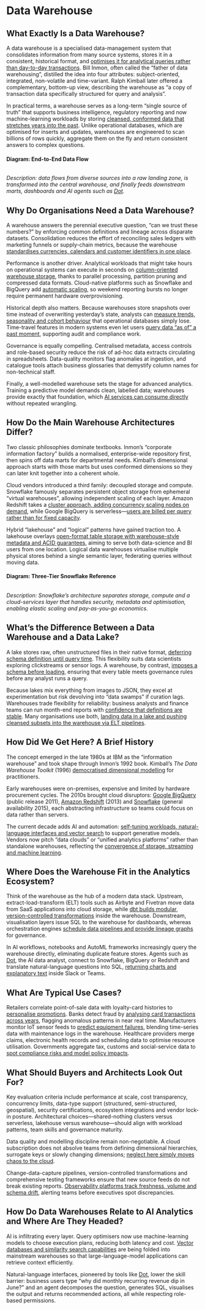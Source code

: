 # Data Warehouse

## What Exactly Is a Data Warehouse?

A data warehouse is a specialised data-management system that consolidates information from many source systems, stores it in a consistent, historical format, and [optimises it for analytical queries rather than day-to-day transactions](https://www.oracle.com/database/what-is-a-data-warehouse/). Bill Inmon, often called the “father of data warehousing”, distilled the idea into four attributes: subject-oriented, integrated, non-volatile and time-variant. Ralph Kimball later offered a complementary, bottom-up view, describing the warehouse as “a copy of transaction data specifically structured for query and analysis”.

In practical terms, a warehouse serves as a long-term “single source of truth” that supports business intelligence, regulatory reporting and now machine-learning workloads by storing [cleansed, conformed data that stretches years into the past](https://azure.microsoft.com/en-us/resources/cloud-computing-dictionary/what-is-a-data-warehouse). Unlike operational databases, which are optimised for inserts and updates, warehouses are engineered to scan billions of rows quickly, aggregate them on the fly and return consistent answers to complex questions.

#### Diagram: End-to-End Data Flow

<figure><img src="../../.gitbook/assets/image (1) (1) (1) (1) (1) (1).png" alt=""><figcaption></figcaption></figure>

_Description: data flows from diverse sources into a raw landing zone, is transformed into the central warehouse, and finally feeds downstream marts, dashboards and AI agents such as_ [_Dot_](https://getdot.ai)_._

## Why Do Organisations Need a Data Warehouse?

A warehouse answers the perennial executive question, “can we trust these numbers?” by enforcing common definitions and lineage across disparate datasets. Consolidation reduces the effort of reconciling sales ledgers with marketing funnels or supply-chain metrics, because the warehouse [standardises currencies, calendars and customer identifiers in one place](https://www.fivetran.com/learn/benefits-of-data-warehouse).

Performance is another driver. Analytical workloads that might take hours on operational systems can execute in seconds on [column-oriented warehouse storage](https://www.hava.io/blog/what-is-amazon-redshift), thanks to parallel processing, partition pruning and compressed data formats. Cloud-native platforms such as Snowflake and BigQuery add [automatic scaling](https://cloud.google.com/learn/what-is-a-data-warehouse), so weekend reporting bursts no longer require permanent hardware overprovisioning.

Historical depth also matters. Because warehouses store snapshots over time instead of overwriting yesterday’s state, analysts can [measure trends, seasonality and cohort behaviour](https://www.oracle.com/database/what-is-a-data-warehouse/) that operational databases simply lose. Time-travel features in modern systems even let users [query data “as of” a past moment](https://docs.snowflake.com/en/user-guide/intro-key-concepts), supporting audit and compliance work.

Governance is equally compelling. Centralised metadata, access controls and role-based security reduce the risk of ad-hoc data extracts circulating in spreadsheets. Data-quality monitors flag anomalies at ingestion, and catalogue tools attach business glossaries that demystify column names for non-technical staff.

Finally, a well-modelled warehouse sets the stage for advanced analytics. Training a predictive model demands clean, labelled data; warehouses provide exactly that foundation, which [AI services can consume directly](https://www.datasciencecentral.com/data-warehousing-reinvented-using-the-ai-advantage/) without repeated wrangling.

## How Do the Main Warehouse Architectures Differ?

Two classic philosophies dominate textbooks. Inmon’s “corporate information factory” builds a normalised, enterprise-wide repository first, then spins off data marts for departmental needs. Kimball’s dimensional approach starts with those marts but uses conformed dimensions so they can later knit together into a coherent whole.

Cloud vendors introduced a third family: decoupled storage and compute. Snowflake famously separates persistent object storage from ephemeral “virtual warehouses”, allowing independent scaling of each layer. Amazon Redshift takes a [cluster approach, adding concurrency scaling nodes on demand](https://en.wikipedia.org/wiki/Amazon_Redshift), while Google BigQuery is serverless—[users are billed per query rather than for fixed capacity](https://en.wikipedia.org/wiki/BigQuery).

Hybrid “lakehouse” and “logical” patterns have gained traction too. A lakehouse overlays [open-format table storage with warehouse-style metadata and ACID guarantees](https://cloud.google.com/architecture/big-data-analytics/data-warehouse), aiming to serve both data-science and BI users from one location. Logical data warehouses virtualise multiple physical stores behind a single semantic layer, federating queries without moving data.

#### Diagram: Three-Tier Snowflake Reference

<figure><img src="../../.gitbook/assets/image (1) (1) (1) (1) (1).png" alt=""><figcaption></figcaption></figure>

_Description: Snowflake’s architecture separates storage, compute and a cloud-services layer that handles security, metadata and optimisation, enabling elastic scaling and pay-as-you-go economics._

## What’s the Difference Between a Data Warehouse and a Data Lake?

A lake stores raw, often unstructured files in their native format, [deferring schema definition until query time](https://www.talend.com/de/resources/data-lake-vs-data-warehouse/). This flexibility suits data scientists exploring clickstreams or sensor logs. A warehouse, by contrast, [imposes a schema before loading](https://www.coursera.org/articles/data-lake-vs-data-warehouse), ensuring that every table meets governance rules before any analyst runs a query.

Because lakes mix everything from images to JSON, they excel at experimentation but risk devolving into “data swamps” if curation lags. Warehouses trade flexibility for reliability: business analysts and finance teams can run month-end reports with [confidence that definitions are stable](https://azure.microsoft.com/en-us/resources/cloud-computing-dictionary/what-is-a-data-warehouse). Many organisations use both, [landing data in a lake and pushing cleansed subsets into the warehouse via ELT pipelines](https://www.reddit.com/r/dataengineering/comments/skrkoj/what_is_difference_between_data_warehouse_and/).

## How Did We Get Here? A Brief History

The concept emerged in the late 1980s at IBM as the “information warehouse” and took shape through Inmon’s 1992 book. Kimball’s _The Data Warehouse Toolkit_ (1996) [democratised dimensional modelling](http://www.r-5.org/files/books/computers/databases/warehouses/Ralph_Kimball_Margy_Ross-The_Data_Warehouse_Toolkit-EN.pdf) for practitioners.

Early warehouses were on-premises, expensive and limited by hardware procurement cycles. The 2010s brought cloud disruptors: [Google BigQuery](https://cloud.google.com/learn/what-is-a-data-warehouse) (public release 2011), [Amazon Redshift](https://en.wikipedia.org/wiki/Amazon_Redshift) (2013) and [Snowflake](https://docs.snowflake.com/en/user-guide/intro-key-concepts) (general availability 2015), each abstracting infrastructure so teams could focus on data rather than servers.

The current decade adds AI and automation: [self-tuning workloads, natural-language interfaces and vector search](https://www.firebolt.io/blog/the-future-of-data-warehousing-in-the-age-of-ai-5-key-trends-from-firebolt-forward) to support generative models. Vendors now pitch “data clouds” or “unified analytics platforms” rather than standalone warehouses, reflecting the [convergence of storage, streaming and machine learning](https://www.databricks.com/resources/webinar/data-warehousing-era-ai).

## Where Does the Warehouse Fit in the Analytics Ecosystem?

Think of the warehouse as the hub of a modern data stack. Upstream, extract-load-transform (ELT) tools such as Airbyte and Fivetran move data from SaaS applications into cloud storage, while [dbt builds modular, version-controlled transformations](https://getdbt.com/) inside the warehouse. Downstream, visualisation layers issue SQL to the warehouse for dashboards, whereas orchestration engines [schedule data pipelines and provide lineage graphs](https://www.wherescape.com/blog/data-warehouse-automation-according-to-gartner/) for governance.

In AI workflows, notebooks and AutoML frameworks increasingly query the warehouse directly, eliminating duplicate feature stores. Agents such as [Dot](https://getdot.ai), the AI data analyst, connect to Snowflake, BigQuery or Redshift and translate natural-language questions into SQL, [returning charts and explanatory text](https://docs.getdot.ai) inside Slack or Teams.

## What Are Typical Use Cases?

Retailers correlate point-of-sale data with loyalty-card histories to [personalise promotions](https://www.databricks.com/discover/data-warehouse). Banks detect fraud by [analysing card transactions across years](https://www.scalefree.com/blog/data-warehouse/ai-in-data-warehousing-principles-and-applications/), flagging anomalous patterns in near real time. Manufacturers monitor IoT sensor feeds to [predict equipment failures](https://estuary.dev/blog/what-is-real-time-data-warehouse/), blending time-series data with maintenance logs in the warehouse. Healthcare providers merge claims, electronic health records and scheduling data to optimise resource utilisation. Governments aggregate tax, customs and social-service data to [spot compliance risks and model policy impacts](https://en.wikipedia.org/wiki/Bill_Inmon).

## What Should Buyers and Architects Look Out For?

Key evaluation criteria include performance at scale, cost transparency, concurrency limits, data-type support (structured, semi-structured, geospatial), security certifications, ecosystem integrations and vendor lock-in posture. Architectural choices—shared-nothing clusters versus serverless, lakehouse versus warehouse—should align with workload patterns, team skills and governance maturity.

Data quality and modelling discipline remain non-negotiable. A cloud subscription does not absolve teams from defining dimensional hierarchies, surrogate keys or slowly changing dimensions; [neglect here simply moves chaos to the cloud](https://www.wiley-vch.de/de/fachgebiete/computer-und-informatik/the-data-warehouse-toolkit-978-1-118-53080-1).

Change-data-capture pipelines, version-controlled transformations and comprehensive testing frameworks ensure that new source feeds do not break existing reports. [Observability platforms track freshness, volume and schema drift](https://www.wherescape.com/blog/data-warehouse-automation-according-to-gartner/), alerting teams before executives spot discrepancies.

## How Do Data Warehouses Relate to AI Analytics and Where Are They Headed?

AI is infiltrating every layer. Query optimisers now use machine-learning models to choose execution plans, reducing both latency and cost. [Vector databases and similarity search capabilities](https://www.databricks.com/resources/webinar/data-warehousing-era-ai) are being folded into mainstream warehouses so that large-language-model applications can retrieve context efficiently.

Natural-language interfaces, pioneered by tools like [Dot](https://getdot.ai), lower the skill barrier: business users type “why did monthly recurring revenue dip in June?” and an agent decomposes the question, generates SQL, visualises the output and returns recommended actions, all while respecting role-based permissions.



